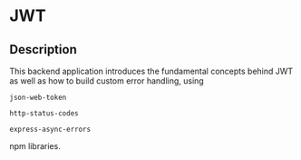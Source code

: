 # JWT

## Description

This backend application introduces the fundamental concepts behind JWT as well as how to build custom error handling, using 

`json-web-token`

`http-status-codes`

`express-async-errors`

npm libraries. 

